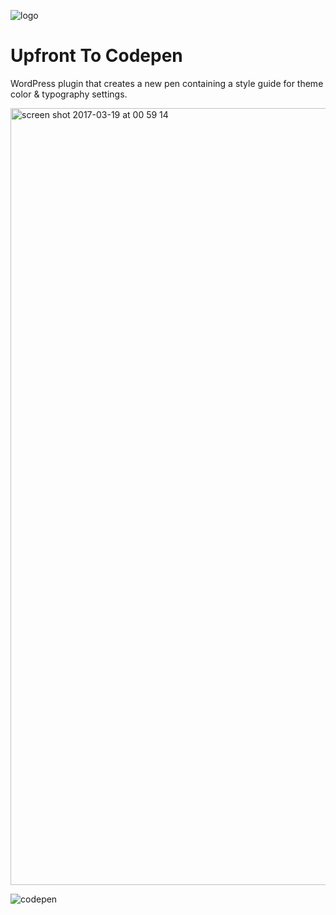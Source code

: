 ![logo](https://cloud.githubusercontent.com/assets/6676674/24087495/2dbc6bb4-0cf6-11e7-93c2-f6171df00c51.png)

# Upfront To Codepen

WordPress plugin that creates a new pen containing a style guide for theme color & typography settings.

<img width="1243" alt="screen shot 2017-03-19 at 00 59 14" src="https://cloud.githubusercontent.com/assets/6676674/24078253/5627b638-0c3f-11e7-8329-7900b399c24f.png">

![codepen](https://cloud.githubusercontent.com/assets/6676674/24086164/f3f1b64c-0ce0-11e7-9cc2-427b4fa3f3ad.png)
